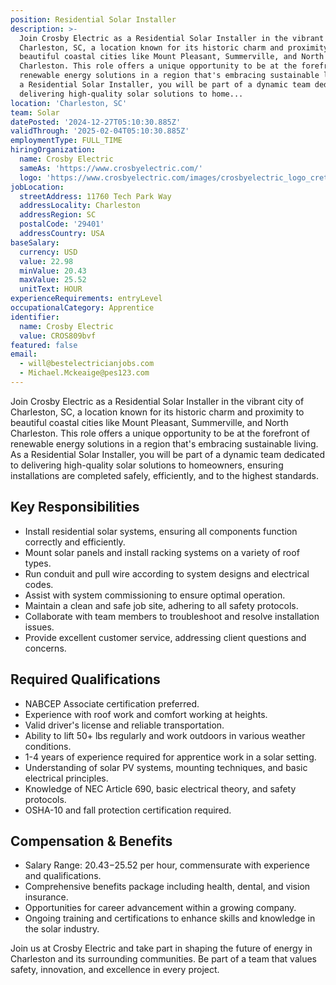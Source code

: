 ```yaml
---
position: Residential Solar Installer
description: >-
  Join Crosby Electric as a Residential Solar Installer in the vibrant city of
  Charleston, SC, a location known for its historic charm and proximity to
  beautiful coastal cities like Mount Pleasant, Summerville, and North
  Charleston. This role offers a unique opportunity to be at the forefront of
  renewable energy solutions in a region that's embracing sustainable living. As
  a Residential Solar Installer, you will be part of a dynamic team dedicated to
  delivering high-quality solar solutions to home...
location: 'Charleston, SC'
team: Solar
datePosted: '2024-12-27T05:10:30.885Z'
validThrough: '2025-02-04T05:10:30.885Z'
employmentType: FULL_TIME
hiringOrganization:
  name: Crosby Electric
  sameAs: 'https://www.crosbyelectric.com/'
  logo: 'https://www.crosbyelectric.com/images/crosbyelectric_logo_crete.png'
jobLocation:
  streetAddress: 11760 Tech Park Way
  addressLocality: Charleston
  addressRegion: SC
  postalCode: '29401'
  addressCountry: USA
baseSalary:
  currency: USD
  value: 22.98
  minValue: 20.43
  maxValue: 25.52
  unitText: HOUR
experienceRequirements: entryLevel
occupationalCategory: Apprentice
identifier:
  name: Crosby Electric
  value: CROS809bvf
featured: false
email:
  - will@bestelectricianjobs.com
  - Michael.Mckeaige@pes123.com
---
```




Join Crosby Electric as a Residential Solar Installer in the vibrant city of Charleston, SC, a location known for its historic charm and proximity to beautiful coastal cities like Mount Pleasant, Summerville, and North Charleston. This role offers a unique opportunity to be at the forefront of renewable energy solutions in a region that's embracing sustainable living. As a Residential Solar Installer, you will be part of a dynamic team dedicated to delivering high-quality solar solutions to homeowners, ensuring installations are completed safely, efficiently, and to the highest standards.

## Key Responsibilities

- Install residential solar systems, ensuring all components function correctly and efficiently.
- Mount solar panels and install racking systems on a variety of roof types.
- Run conduit and pull wire according to system designs and electrical codes.
- Assist with system commissioning to ensure optimal operation.
- Maintain a clean and safe job site, adhering to all safety protocols.
- Collaborate with team members to troubleshoot and resolve installation issues.
- Provide excellent customer service, addressing client questions and concerns.

## Required Qualifications

- NABCEP Associate certification preferred.
- Experience with roof work and comfort working at heights.
- Valid driver's license and reliable transportation.
- Ability to lift 50+ lbs regularly and work outdoors in various weather conditions.
- 1-4 years of experience required for apprentice work in a solar setting.
- Understanding of solar PV systems, mounting techniques, and basic electrical principles.
- Knowledge of NEC Article 690, basic electrical theory, and safety protocols.
- OSHA-10 and fall protection certification required.

## Compensation & Benefits

- Salary Range: $20.43-$25.52 per hour, commensurate with experience and qualifications.
- Comprehensive benefits package including health, dental, and vision insurance.
- Opportunities for career advancement within a growing company.
- Ongoing training and certifications to enhance skills and knowledge in the solar industry.

Join us at Crosby Electric and take part in shaping the future of energy in Charleston and its surrounding communities. Be part of a team that values safety, innovation, and excellence in every project.
